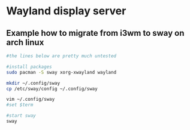 # Wayland display server

## Example how to migrate from i3wm to sway on arch linux

```bash
#the lines below are pretty much untested

#install packages
sudo pacman -S sway xorg-xwayland wayland

mkdir ~/.config/sway
cp /etc/sway/config ~/.config/sway

vim ~/.config/sway
#set $term

#start sway
sway
```


